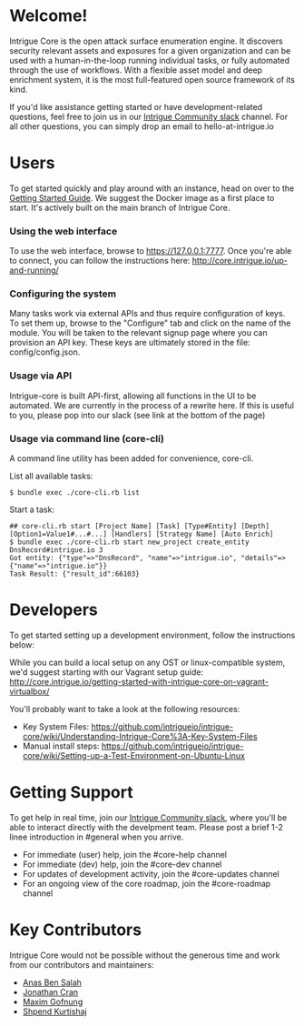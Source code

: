 # Welcome!

Intrigue Core is the open attack surface enumeration engine. It discovers security relevant assets and exposures for a given organization and can be used with a human-in-the-loop running individual tasks, or fully automated through the use of workflows. With a flexible asset model and deep enrichment system, it is the most full-featured open source framework of its kind.

If you'd like assistance getting started or have development-related questions, feel free to join us in our [Intrigue Community slack](https://join.slack.com/t/intrigue-community/shared_invite/zt-gh42ghi8-P~Z6wf1Bj5097vLLuqen6g) channel. For all other questions, you can simply drop an email to hello-at-intrigue.io

# Users

To get started quickly and play around with an instance, head on over to the [Getting Started Guide](https://core.intrigue.io/getting-started/). We suggest the Docker image as a first place to start. It's actively built on the main branch of Intrigue Core.  

### Using the web interface

To use the web interface, browse to https://127.0.0.1:7777. Once you're able to connect, you can follow the instructions here: http://core.intrigue.io/up-and-running/

### Configuring the system

Many tasks work via external APIs and thus require configuration of keys. To set them up, browse to the "Configure" tab and click on the name of the module. You will be taken to the relevant signup page where you can provision an API key. These keys are ultimately stored in the file: config/config.json.

### Usage via API

Intrigue-core is built API-first, allowing all functions in the UI to be automated. We are currently in the process of a rewrite here. If this is useful to you, please pop into our slack (see link at the bottom of the page)

### Usage via command line (core-cli)

A command line utility has been added for convenience, core-cli.

List all available tasks:
```
$ bundle exec ./core-cli.rb list
```

Start a task:
```
## core-cli.rb start [Project Name] [Task] [Type#Entity] [Depth] [Option1=Value1#...#...] [Handlers] [Strategy Name] [Auto Enrich]
$ bundle exec ./core-cli.rb start new_project create_entity DnsRecord#intrigue.io 3
Got entity: {"type"=>"DnsRecord", "name"=>"intrigue.io", "details"=>{"name"=>"intrigue.io"}}
Task Result: {"result_id":66103}
```

# Developers

To get started setting up a development environment, follow the instructions below:

While you can build a local setup on any OST or linux-compatible system, we'd suggest starting with our Vagrant setup guide: http://core.intrigue.io/getting-started-with-intrigue-core-on-vagrant-virtualbox/

You'll probably want to take a look at the following resources: 

 * Key System Files: https://github.com/intrigueio/intrigue-core/wiki/Understanding-Intrigue-Core%3A-Key-System-Files
 * Manual install steps: https://github.com/intrigueio/intrigue-core/wiki/Setting-up-a-Test-Environment-on-Ubuntu-Linux

# Getting Support

To get help in real time, join our [Intrigue Community slack](https://join.slack.com/t/intrigue-community/shared_invite/zt-gh42ghi8-P~Z6wf1Bj5097vLLuqen6g), where you'll be able to interact directly with the develpment team. Please post a brief 1-2 linee introduction in #general when you arrive. 

  - For immediate (user) help, join the #core-help channel
  - For immediate (dev) help, join the #core-dev channel
  - For updates of development activity, join the #core-updates channel
  - For an ongoing view of the core roadmap, join the #core-roadmap channel

# Key Contributors

Intrigue Core would not be possible without the generous time and work from our contributors and maintainers: 
 
 * [Anas Ben Salah](https://twitter.com/bensalah_anas)
 * [Jonathan Cran](https://twitter.com/jcran)
 * [Maxim Gofnung](https://github.com/m-q-t)
 * [Shpend Kurtishaj](https://twitter.com/shpendk)


